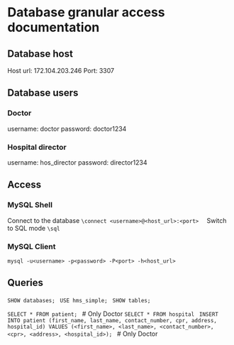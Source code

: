 # Database granular access documentation

## Database host

Host url: 172.104.203.246
Port: 3307

## Database users

### Doctor

username: doctor
password: doctor1234

### Hospital director

username: hos_director
password: director1234

## Access

### MySQL Shell

Connect to the database
`\connect <username>@<host_url>:<port>  `
Switch to SQL mode
`\sql `

### MySQL Client

`mysql -u<username> -p<password> -P<port> -h<host_url> `

## Queries

`SHOW databases; `
`USE hms_simple; `
`SHOW tables; `

`SELECT * FROM patient; ` # Only Doctor
`SELECT * FROM hospital `
`INSERT INTO patient (first_name, last_name, contact_number, cpr, address, hospital_id) VALUES (<first_name>, <last_name>, <contact_number>, <cpr>, <address>, <hospital_id>); ` # Only Doctor

